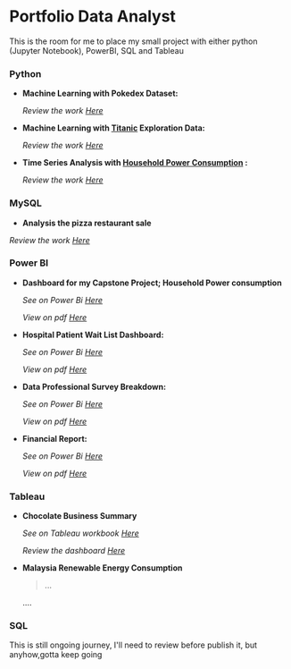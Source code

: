 # Portfolio Data Analyst

This is the room for me to place my small project with either python (Jupyter Notebook), PowerBI, SQL and Tableau


### Python

- **Machine Learning with Pokedex Dataset:**
  
  _Review the work [Here](https://github.com/kabedkaca/I_choose_u_pokemon_dict)_

- **Machine Learning with [Titanic](https://www.kaggle.com/competitions/titanic) Exploration Data:**
  
  _Review the work [Here](https://github.com/kabedkaca/Titanic-ML)_

- **Time Series Analysis with [Household Power Consumption](https://www.kaggle.com/code/vedumrajkar/electricity-consumption-time-series-analysis/notebook) :**

  _Review the work [Here](https://github.com/kabedkaca/CSP_DA24C3)_

### MySQL
- **Analysis the pizza restaurant sale**
  
_Review the work [Here](https://github.com/kabedkaca/MySQL-it-s-time-for-pizza/blob/main/pizza_sales_problem_statement.sql)_


### Power BI

- **Dashboard for my Capstone Project; Household Power consumption**

   _See on Power Bi [Here](https://github.com/kabedkaca/CSP_DA24C3/blob/main/power%20BI%20report/Household%20Power%20Consumption%20for%202007.pbix)_

   _View on pdf [Here](https://github.com/kabedkaca/CSP_DA24C3/blob/main/power%20BI%20report/Household%20Power%20Consumption%20for%202007.pdf)_
  
- **Hospital Patient Wait List Dashboard:**

   _See on Power Bi [Here](https://github.com/kabedkaca/Power-BI-Hospital-Patient-Dashboard/blob/main/Patient%20Wait%20List%20Dashboard/Hospital%20Patient%20Wait%20List%20Dashboard.pbix)_

   _View on pdf [Here](https://github.com/kabedkaca/Power-BI-Hospital-Patient-Dashboard/blob/main/Patient%20Wait%20List%20Dashboard/Patient%20in%20Wait%20List%20Dashboard.pdf)_

  
- **Data Professional Survey Breakdown:**

   _See on Power Bi [Here](https://github.com/kabedkaca/Power-Bi-Data-Professional-Survey/blob/main/Data%20Professional%20Survey%20Breakdown.pbix)_

   _View on pdf [Here](https://github.com/kabedkaca/Power-Bi-Data-Professional-Survey/blob/main/Data%20Professional%20Survey.pdf)_

- **Financial Report:**

   _See on Power Bi [Here](https://github.com/kabedkaca/Power-Bi-Financial-Report-Dashboard/blob/main/Financial%20Report.pbix)_

   _View on pdf [Here](https://github.com/kabedkaca/Power-Bi-Financial-Report-Dashboard/blob/main/Financial%20Report.pdf)_

### Tableau

- **Chocolate Business Summary**

  _See on Tableau workbook [Here](https://public.tableau.com/views/ChocolateBusinessSummary_17315903029590/Dashboard1?:language=en-US&:sid=&:redirect=auth&:display_count=n&:origin=viz_share_link)_

  _Review the dashboard [Here](https://github.com/kabedkaca/Tableau-Small-Project-/blob/main/Choc%20Business%20Dashboard/Chocolate%20Business%20Summary.pdf)_

- **Malaysia Renewable Energy Consumption**
  >...

  ....
  
### SQL


This is still ongoing journey, I'll need to review before publish it, but anyhow,gotta keep going
